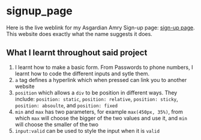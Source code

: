 # signup_page


Here is the live weblink for my Asgardian Amry Sign-up page: [sign-up page](https://jz66up.github.io/signup_page/). This website does exactly what the name suggests it does. 

## What I learnt throughout said project

1. I learnt how to make a basic form. From Passwords to phone numbers, I learnt how to code the different inputs and sytle them.
2. `a` tag defines a hyperlink which when pressed can link you to another website
3. `position` which allows a `div` to be position in different ways. 
   They include: `position: static`, `position: relative`, `position: sticky`, `position: absoulte`, and `position: fixed`
4. `min` and `max` has two parameters, for example `max(450px, 35%)`, from which `max` will choose the bigger of the two values and use it, and `min` will choose the smaller of the two
5. `input:valid` can be used to style the input when it is `valid`
